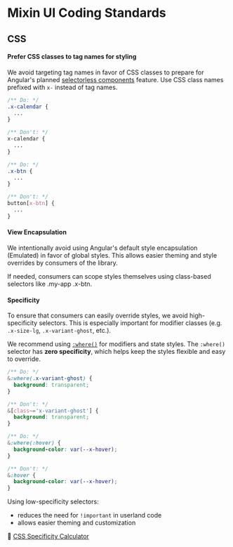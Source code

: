 # Mixin UI Coding Standards

## CSS

#### Prefer CSS classes to tag names for styling

We avoid targeting tag names in favor of CSS classes to prepare for Angular's planned [selectorless components](https://angular.dev/roadmap#developer-velocity) feature. Use CSS class names prefixed with `x-` instead of tag names.

```scss
/** Do: */
.x-calendar {
  ...
}

/** Don't: */
x-calendar {
  ...
}

/** Do: */
.x-btn {
  ...
}

/** Don't: */
button[x-btn] {
  ...
}
```

#### View Encapsulation

We intentionally avoid using Angular's default style encapsulation (Emulated) in favor of global styles. This allows easier theming and style overrides by consumers of the library.

If needed, consumers can scope styles themselves using class-based selectors like .my-app .x-btn.

#### Specificity

To ensure that consumers can easily override styles, we avoid high-specificity selectors. This is especially important for modifier classes (e.g. `.x-size-lg`, `.x-variant-ghost`, etc.).

We recommend using [`:where()`](https://developer.mozilla.org/en-US/docs/Web/CSS/:where/) for modifiers and state styles. The `:where()` selector has **zero specificity**, which helps keep the styles flexible and easy to override.

```scss
/** Do: */
&:where(.x-variant-ghost) {
  background: transparent;
}

/** Don't: */
&[class~='x-variant-ghost'] {
  background: transparent;
}

/** Do: */
&:where(:hover) {
  background-color: var(--x-hover);
}

/** Don't: */
&:hover {
  background-color: var(--x-hover);
}
```
Using low-specificity selectors:

- reduces the need for `!important` in userland code
- allows easier theming and customization

🔗 [CSS Specificity Calculator](https://specificity.keegan.st/)
